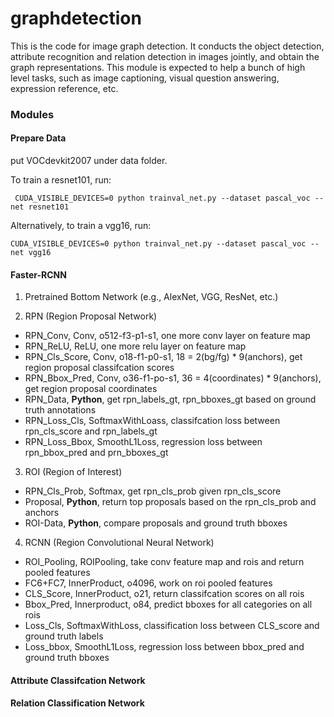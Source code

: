 # graphdetection

This is the code for image graph detection. It conducts the object detection, attribute recognition and relation detection in images jointly, and obtain the graph representations. This module is expected to help a bunch of high level tasks, such as image captioning, visual question answering, expression reference, etc.

### Modules

#### Prepare Data

put VOCdevkit2007 under data folder. 

To train a resnet101, run:
```
 CUDA_VISIBLE_DEVICES=0 python trainval_net.py --dataset pascal_voc --net resnet101
 ```
Alternatively, to train a vgg16, run:
```
CUDA_VISIBLE_DEVICES=0 python trainval_net.py --dataset pascal_voc --net vgg16
```

#### Faster-RCNN

1. Pretrained Bottom Network (e.g., AlexNet, VGG, ResNet, etc.) 

2. RPN (Region Proposal Network)

- RPN_Conv, Conv, o512-f3-p1-s1, one more conv layer on feature map
- RPN_ReLU, ReLU, one more relu layer on feature map
- RPN_Cls_Score, Conv, o18-f1-p0-s1, 18 = 2(bg/fg) * 9(anchors), get region proposal classifcation scores
- RPN_Bbox_Pred, Conv, o36-f1-po-s1, 36 = 4(coordinates) * 9(anchors), get region proposal coordinates
- RPN_Data, **Python**, get rpn_labels_gt, rpn_bboxes_gt based on ground truth annotations
- RPN_Loss_Cls, SoftmaxWithLoass, classifcation loss between rpn_cls_score and rpn_labels_gt
- RPN_Loss_Bbox, SmoothL1Loss, regression loss between rpn_bbox_pred and prn_bboxes_gt

3. ROI (Region of Interest)

- RPN_Cls_Prob, Softmax, get rpn_cls_prob given rpn_cls_score
- Proposal, **Python**, return top proposals based on the rpn_cls_prob and anchors
- ROI-Data, **Python**, compare proposals and ground truth bboxes

4. RCNN (Region Convolutional Neural Network)

- ROI_Pooling, ROIPooling, take conv feature map and rois and return pooled features
- FC6+FC7, InnerProduct, o4096, work on roi pooled features
- CLS_Score, InnerProduct, o21, return classifcation scores on all rois
- Bbox_Pred, Innerproduct, o84, predict bboxes for all categories on all rois
- Loss_Cls, SoftmaxWithLoss, classification loss between CLS_score and ground truth labels
- Loss_bbox, SmoothL1Loss, regression loss between bbox_pred and ground truth bboxes

#### Attribute Classifcation Network

#### Relation Classification Network



